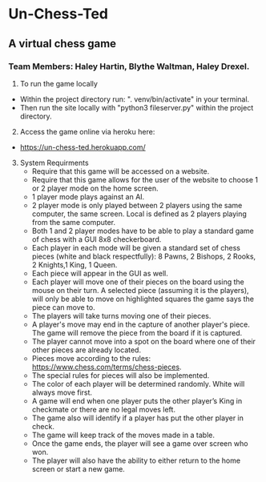 # Un-Chess-Ted
## A virtual chess game
### Team Members: Haley Hartin, Blythe Waltman, Haley Drexel.

1. To run the game locally
  * Within the project directory run: ". venv/bin/activate" in your terminal.
  * Then run the site locally with "python3 fileserver.py" within the project directory.
  
 2. Access the game online via heroku here:
   * https://un-chess-ted.herokuapp.com/


3. System Requirments
   * Require that this game will be accessed on a website.
   * Require that this game allows for the user of the website to choose 1 or 2 player mode on the home screen.
   * 1 player mode plays against an AI. 
   * 2 player mode is only played between 2 players using the same computer, the same screen.  Local is defined as 2 players playing from the same computer.
   * Both 1 and 2 player modes have to be able to play a standard game of chess with a GUI 8x8 checkerboard.
   * Each player in each mode will be given a standard set of chess pieces (white and black respectfully): 8 Pawns, 2 Bishops, 2 Rooks, 2 Knights,1 King, 1 Queen.
   * Each piece will appear in the GUI as well.
   * Each player will move one of their pieces on the board using the mouse on their turn. A selected piece (assuming it is the players), will only be able to move on highlighted squares the game says the piece can move to.
   * The players will take turns moving one of their pieces.
   * A player's move may end in the capture of another player's piece. The game will remove the piece from the board if it is captured.
   * The player cannot move into a spot on the board where one of their other pieces are already located.
   * Pieces move according to the rules: https://www.chess.com/terms/chess-pieces.
   * The special rules for pieces will also be implemented.
   * The color of each player will be determined randomly. White will always move first.
   * A game will end when one player puts the other player’s King in checkmate or there are no legal moves left.
   * The game also will identify if a player has put the other player in check.
   * The game will keep track of the moves made in a table.
   * Once the game ends, the player will see a game over screen who won.
   * The player will also have the ability to either return to the home screen or start a new game.



  
